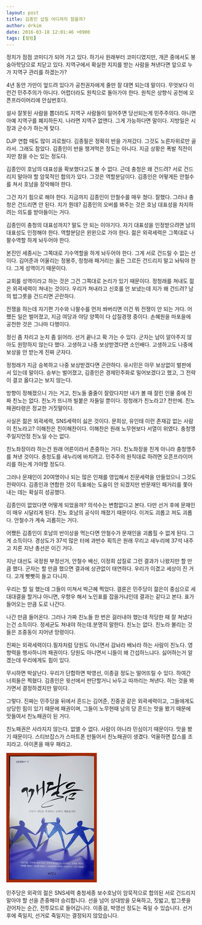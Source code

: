 ```yaml
---
layout: post
title: 김종인 삽질 어디까지 참을까?
author: drkim
date: 2016-03-18 12:01:46 +0900
tags: [컬럼]
---
```

정치가 점점 코미디가 되어 가고 있다. 하기사 원래부터 코미디였지만, 개콘 중에서도 봉숭아학당으로 치닫고 있다. 지역구에서 확실한 지지를 받는 사람을 쳐낸다면 앞으로 누가 지역구 관리를 하겠는가? 

  


4년 동안 가만이 엎드려 있다가 공천권자에게 줄만 잘 대면 되는데 말이다. 무엇보다 이런건 민주주의가 아니다. 어렵더라도 원칙으로 돌아가야 한다. 원칙은 상향식 공천에 오픈프라이머리에 안심번호다. 

  


설사 잘못된 사람을 뽑더라도 지역구 사람들이 밀어주면 당선되는게 민주주의다. 아니면 아예 지역구를 폐지하든지. 나라면 지역구 없앤다. 그게 가능하다면 말이다. 지방일은 시장과 군수가 하는게 맞다. 

  


DJP 연합 때도 많이 괴로웠다. 김종필은 정확히 반을 가져갔다. 그것도 노른자위로만 골라서. 그래도 참았다. 김종인이 반을 챙겨먹은 정도는 아니다. 지금 상황은 폭발 직전이지만 참을 수는 있는 정도다. 

  


김종인이 호남의 대표성을 확보했다고도 볼 수 없다. 근데 충청은 왜 건드려? 서로 건드리지 말아야 할 암묵적인 합의가 있다. 그것은 역할분담이다. 김종인은 어떻게든 안철수를 쳐서 호남을 장악해야 한다. 

  


그건 자기 힘으로 해야 한다. 지금까지 김종인이 안철수를 매우 쳤다. 잘했다. 그러나 충청은 건드리면 안 된다. 지가 뭔데? 김종인의 오버를 봐주는 것은 호남 대표성을 차지하려는 의도를 받아들이는 거다. 

  


김종인이 충청의 대표성까지? 말도 안 되는 이야기다. 자기 대표성을 인정받으려면 남의 대표성도 인정해야 한다. 역할분담은 윈윈으로 가야 한다. 젊은 외곽세력은 그쪽대로 나팔수역할 하게 놔두어야 한다. 

  


본진인 세종시는 그쪽대로 기수역할을 하게 놔두어야 한다. 그게 서로 건드릴 수 없는 선이다. 김어준과 어울리는 정봉주, 정청래 패거리는 옳든 그르든 건드리지 말고 놔둬야 한다. 그게 성역이기 때문이다. 

  


교회를 성역이라고 하는 것은 그건 그쪽대로 논리가 있기 때문이다. 정청래를 쳐내도 젊은 외곽세력이 쳐내는 것이다. 우리가 쳐내라고 신호를 안 보냈는데 지가 왜 건드려? 남의 밥그릇을 건드리면 곤란하다. 

  


전쟁을 하는데 자기편 기수와 나팔수를 먼저 쏴버리면 이건 뭐 전쟁이 안 되는 거다. 어쨌든 일은 벌어졌고, 지금 여당과 야당 양쪽이 다 삽질경쟁 중이다. 손혜원을 마포을에 공천한 것은 그나마 다행이다. 

  


정신 좀 차리고 눈치 좀 읽어라. 선거 끝나고 확 가는 수 있다. 군자는 남이 알아주지 않아도 원망하지 않는다 했다. 고생하고 나중 보상받겠다면 소인배다. 고생하고도 나중에 보상을 안 받는게 진짜 군자다. 

  


정청래가 지금 승복하고 나중 보상받겠다면 곤란하다. 유시민은 아무 보상없이 벌판에 서 있는데 말이다. 승부는 벌어졌고, 김종인은 경제민주화로 밀어보겠다고 했고, 그 전략이 결코 옳다고는 보지 않는다. 

  


방향이 정해졌으니 가는 거고, 친노들 줄줄이 잘랐다지만 내가 볼 때 잘린 인물 중에 진짜 친노는 없다. 친노가 뜨니까 빌붙은 자들일 뿐이다. 정청래가 친노라고? 천만에. 친노패권타령은 정교한 거짓말이다. 

  


사실은 젊은 외곽세력, SNS세력이 싫은 것이다. 문희상, 유인태 이런 존재감 없는 사람이 친노라고? 이해찬은 친이해찬이다. 이해찬은 원래 노무현보다 서열이 위였다. 충청맹주일지언정 친노일 수는 없다. 

  


친노좌장이라 하는건 원래 어른이라서 존중하는 거다. 친노좌장을 친게 아니라 충청맹주를 쳐낸 것이다. 충청도를 새누리에 바치려고. 민주주의 원칙대로 하려면 오픈프라이머리를 하는게 가야할 정도다. 

  


그러나 문재인이 20여명이나 되는 많은 인재를 영입해서 친문세력을 만들었으니 그것도 전략이다. 김종인과 연합한 것이 득표에는 도움이 안 되겠지만 반문재인 패거리를 쫓아내는 데는 확실히 성공했다. 

  


김종인이 없었다면 어떻게 되었을까? 의석수는 변함없다고 본다. 다만 선거 후에 문재인이 매우 시달리게 된다. 친노 호남의 공식이 깨졌기 때문이다. 이겨도 괴롭고 져도 괴롭다. 안철수가 계속 괴롭히는 거다. 

  


어쨌든 김종인이 호남의 반이상을 먹는다면 안철수가 문재인을 괴롭힐 수 없게 된다. 그게 소득이다. 경상도가 37석 많은 터에 과반수 획득은 원래 무리고 새누리에 37석 내주고 치른 지난 총선은 이긴 거다. 

  


지난 대선도 국정원 부정선거, 안철수 배신, 이정희 삽질로 그런 결과가 나왔지만 할 만큼 했다. 군자는 할 만큼 했으면 결과에 상관없이 태연하다. 우리가 이겼고 세상이 진 거다. 고개 빳빳히 들고 다니자. 

  


우리는 할 일 했는데 그들이 미쳐서 박근혜 찍었다. 결론은 민주당이 젊은이 중심으로 세대대결을 할거냐 아니면, 우향우 해서 노인표를 잡을거냐인데 결과는 같다고 본다. 표가 들어오는 만큼 도로 나간다. 

  


나간 만큼 들어온다. 그러나 가짜 친노들 한 번은 걸러내야 했는데 적당한 때 잘 쳐냈다는건 소득이다. 정세균도 쳐내야 하는데.분명히 말한다. 친노는 없다. 친노라 불리는 것들은 조중동이 지어낸 망령이다.

  


진짜는 외곽세력이다.필자처럼 당원도 아니면서 감놔라 배놔라 하는 사람이 친노다. 영향력을 행사하니까 패권이다. 당원도 아니면서 니들이 왜 간섭하느냐다. 싫어하는거 알겠는데 우리에게도 힘이 있다.

  


무시하면 박살난다. 우리가 단합하면 박영선, 이종걸 정도는 떨어뜨릴 수 있다. 하여간 너희들은 찍혔다. 김종인은 윗선에서 판단할거니 놔두고 따까리는 쳐낸다. 하는 것을 봐가면서 결정하겠지만 말이다. 

  


그렇다. 진짜는 민주당을 뒤에서 흔드는 김어준, 진중권 같은 외곽세력이고, 그들에게도 상당힌 힘이 있기 때문에 패권이며, 그들이 노무현때 남의 당 흔드는 맛을 봤기 때문에 맛들여서 친노패권이 된 거다.

  


친노패권은 사라지지 않는다. 없앨 수 없다. 사람이 아니라 민심이기 때문이다. 맛을 봤기 때문이다. 스티브잡스가 스마트폰 만들어서 친노패권이 생겼다. 억울하면 잡스를 조지라고. 아이폰을 매우 패라고.

  


  



 

 ![](/files/attach/images/199/425/688/aDSC01523.JPG) 

  


민주당은 외곽의 젊은 SNS세력 충청세종 보수호남이 암묵적으로 합의된 서로 건드리지 말아야 할 선을 존중해야 승리합니다. 선을 넘어 상대방을 모욕하고, 짓밟고, 밥그릇을 걷어차는 순간, 전투모드로 들어갑니다. 이종걸, 박영선 정도는 죽일 수 있습니다. 선거 후에 죽일지, 선거로 죽일지는 결정되지 않았습니다.